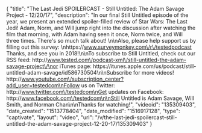 {
    "title": "The Last Jedi SPOILERCAST - Still Untitled: The Adam Savage Project - 12\/20\/17",
    "description": "In our final Still Untitled episode of the year, we present an extended spoiler-filled review of Star Wars: The Last Jedi! Adam, Norm, and Will jump right into the discussion after watching the film that morning, with Adam having seen it once, Norm twice, and Will three times. There's so much talk about! \n\nAlso, please help support us by filling out this survey: \nhttps:\/\/www.surveymonkey.com\/r\/testedpodcast Thanks, and see you in 2018!\n\nTo subscribe to Still Untitled, check out our RSS feed: http:\/\/www.tested.com\/podcast-xml\/still-untitled-the-adam-savage-project\/\nor iTunes page: https:\/\/itunes.apple.com\/us\/podcast\/still-untitled-adam-savage\/id586730504\n\nSubscribe for more videos! http:\/\/www.youtube.com\/subscription_center?add_user=testedcom\nFollow us on Twitter: http:\/\/www.twitter.com\/testedcom\nGet updates on Facebook: http:\/\/www.facebook.com\/testedcom\n\nStill Untitled is Adam Savage, Will Smith, and Norman Chan\n\nThanks for watching!",
    "videoid": "135309403",
    "date_created": "1513778404",
    "date_modified": "1516917128",
    "type": "captivate",
    "layout": "video",
    "url": "\/v\/the-last-jedi-spoilercast-still-untitled-the-adam-savage-project-12-20-17\/135309403"
}